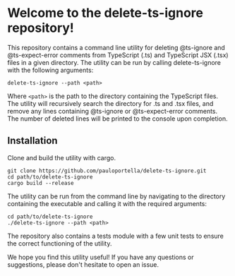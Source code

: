 # Welcome to the delete-ts-ignore repository!

This repository contains a command line utility for deleting @ts-ignore and @ts-expect-error comments from TypeScript (.ts) and TypeScript JSX (.tsx) files in a given directory. The utility can be run by calling delete-ts-ignore with the following arguments:

`delete-ts-ignore --path <path>`

Where `<path>` is the path to the directory containing the TypeScript files. The utility will recursively search the directory for .ts and .tsx files, and remove any lines containing @ts-ignore or @ts-expect-error comments. The number of deleted lines will be printed to the console upon completion.

## Installation

Clone and build the utility with cargo.

```
git clone https://github.com/pauloportella/delete-ts-ignore.git
cd path/to/delete-ts-ignore
cargo build --release
```

The utility can be run from the command line by navigating to the directory containing the executable and calling it with the required arguments:

```
cd path/to/delete-ts-ignore
./delete-ts-ignore --path <path>
```

The repository also contains a tests module with a few unit tests to ensure the correct functioning of the utility.

We hope you find this utility useful! If you have any questions or suggestions, please don't hesitate to open an issue.
